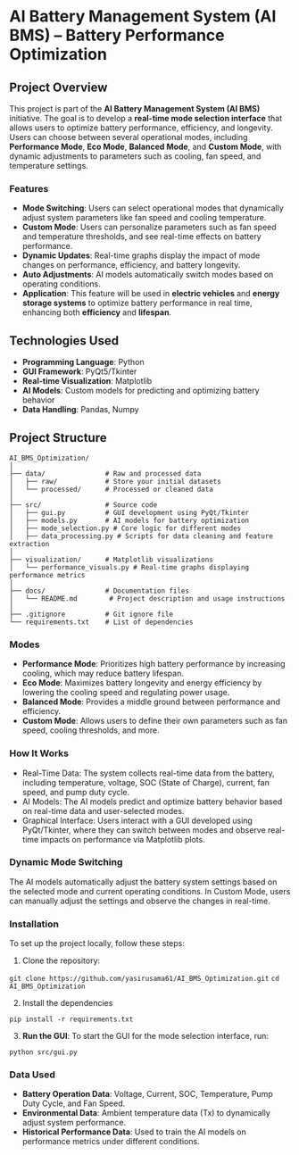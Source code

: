# AI Battery Management System (AI BMS) – Battery Performance Optimization

## Project Overview
This project is part of the **AI Battery Management System (AI BMS)** initiative. The goal is to develop a **real-time mode selection interface** that allows users to optimize battery performance, efficiency, and longevity. Users can choose between several operational modes, including **Performance Mode**, **Eco Mode**, **Balanced Mode**, and **Custom Mode**, with dynamic adjustments to parameters such as cooling, fan speed, and temperature settings.

### Features
- **Mode Switching**: Users can select operational modes that dynamically adjust system parameters like fan speed and cooling temperature.
- **Custom Mode**: Users can personalize parameters such as fan speed and temperature thresholds, and see real-time effects on battery performance.
- **Dynamic Updates**: Real-time graphs display the impact of mode changes on performance, efficiency, and battery longevity.
- **Auto Adjustments**: AI models automatically switch modes based on operating conditions.
- **Application**: This feature will be used in **electric vehicles** and **energy storage systems** to optimize battery performance in real time, enhancing both **efficiency** and **lifespan**.

## Technologies Used
- **Programming Language**: Python
- **GUI Framework**: PyQt5/Tkinter
- **Real-time Visualization**: Matplotlib
- **AI Models**: Custom models for predicting and optimizing battery behavior
- **Data Handling**: Pandas, Numpy

## Project Structure
```plaintext
AI_BMS_Optimization/
│
├── data/               # Raw and processed data
│   ├── raw/            # Store your initial datasets
│   └── processed/      # Processed or cleaned data
│
├── src/                # Source code
│   ├── gui.py          # GUI development using PyQt/Tkinter
│   ├── models.py       # AI models for battery optimization
│   ├── mode_selection.py # Core logic for different modes
│   ├── data_processing.py # Scripts for data cleaning and feature extraction
│
├── visualization/      # Matplotlib visualizations
│   └── performance_visuals.py # Real-time graphs displaying performance metrics
│
├── docs/               # Documentation files
│   └── README.md        # Project description and usage instructions
│
├── .gitignore          # Git ignore file
└── requirements.txt    # List of dependencies
```

### Modes

- **Performance Mode**: Prioritizes high battery performance by increasing cooling, which may reduce battery lifespan.
- **Eco Mode**: Maximizes battery longevity and energy efficiency by lowering the cooling speed and regulating power usage.
- **Balanced Mode**: Provides a middle ground between performance and efficiency.
- **Custom Mode**: Allows users to define their own parameters such as fan speed, cooling thresholds, and more.

### How It Works

- Real-Time Data: The system collects real-time data from the battery, including temperature, voltage, SOC (State of Charge), current, fan speed, and pump duty cycle.
- AI Models: The AI models predict and optimize battery behavior based on real-time data and user-selected modes.
- Graphical Interface: Users interact with a GUI developed using PyQt/Tkinter, where they can switch between modes and observe real-time impacts on performance via Matplotlib plots.

### Dynamic Mode Switching

The AI models automatically adjust the battery system settings based on the selected mode and current operating conditions. In Custom Mode, users can manually adjust the settings and observe the changes in real-time.


### Installation
To set up the project locally, follow these steps:

1. Clone the repository:

`git clone https://github.com/yasirusama61/AI_BMS_Optimization.git`
`cd AI_BMS_Optimization`

2. Install the dependencies 

`pip install -r requirements.txt`

3. **Run the GUI**: To start the GUI for the mode selection interface, run:

`python src/gui.py`

### Data Used
- **Battery Operation Data**: Voltage, Current, SOC, Temperature, Pump Duty Cycle, and Fan Speed.
- **Environmental Data**: Ambient temperature data (Tx) to dynamically adjust system performance.
- **Historical Performance Data**: Used to train the AI models on performance metrics under different conditions.
